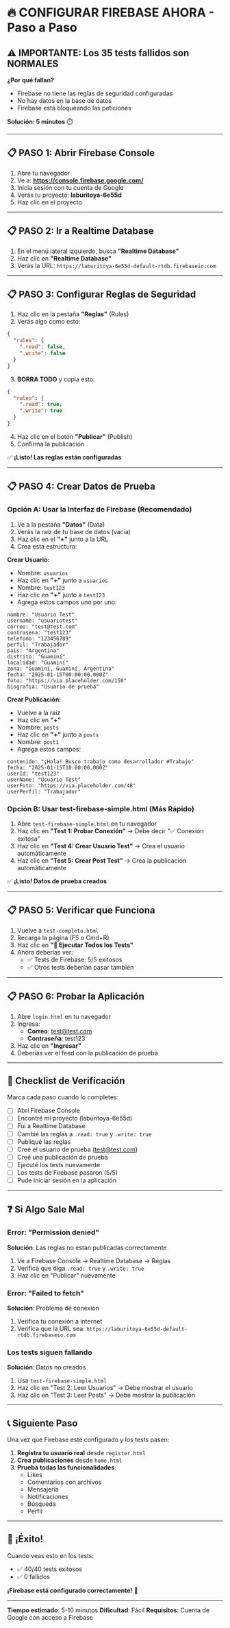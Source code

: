 # 🔥 CONFIGURAR FIREBASE AHORA - Paso a Paso

## ⚠️ IMPORTANTE: Los 35 tests fallidos son NORMALES

**¿Por qué fallan?**
- Firebase no tiene las reglas de seguridad configuradas
- No hay datos en la base de datos
- Firebase está bloqueando las peticiones

**Solución: 5 minutos** ⏱️

---

## 📋 PASO 1: Abrir Firebase Console

1. Abre tu navegador
2. Ve a: **https://console.firebase.google.com/**
3. Inicia sesión con tu cuenta de Google
4. Verás tu proyecto: **laburitoya-6e55d**
5. Haz clic en el proyecto

---

## 📋 PASO 2: Ir a Realtime Database

1. En el menú lateral izquierdo, busca **"Realtime Database"**
2. Haz clic en **"Realtime Database"**
3. Verás la URL: `https://laburitoya-6e55d-default-rtdb.firebaseio.com`

---

## 📋 PASO 3: Configurar Reglas de Seguridad

1. Haz clic en la pestaña **"Reglas"** (Rules)
2. Verás algo como esto:

```json
{
  "rules": {
    ".read": false,
    ".write": false
  }
}
```

3. **BORRA TODO** y copia esto:

```json
{
  "rules": {
    ".read": true,
    ".write": true
  }
}
```

4. Haz clic en el botón **"Publicar"** (Publish)
5. Confirma la publicación

✅ **¡Listo! Las reglas están configuradas**

---

## 📋 PASO 4: Crear Datos de Prueba

### Opción A: Usar la Interfaz de Firebase (Recomendado)

1. Ve a la pestaña **"Datos"** (Data)
2. Verás la raíz de tu base de datos (vacía)
3. Haz clic en el **"+"** junto a la URL
4. Crea esta estructura:

**Crear Usuario:**
- Nombre: `usuarios`
- Haz clic en **"+"** junto a `usuarios`
- Nombre: `test123`
- Haz clic en **"+"** junto a `test123`
- Agrega estos campos uno por uno:

```
nombre: "Usuario Test"
username: "usuariotest"
correo: "test@test.com"
contrasena: "test123"
telefono: "123456789"
perfil: "Trabajador"
pais: "Argentina"
distrito: "Guaminí"
localidad: "Guaminí"
zona: "Guaminí, Guaminí, Argentina"
fecha: "2025-01-15T00:00:00.000Z"
foto: "https://via.placeholder.com/150"
biografia: "Usuario de prueba"
```

**Crear Publicación:**
- Vuelve a la raíz
- Haz clic en **"+"**
- Nombre: `posts`
- Haz clic en **"+"** junto a `posts`
- Nombre: `post1`
- Agrega estos campos:

```
contenido: "¡Hola! Busco trabajo como desarrollador #Trabajo"
fecha: "2025-01-15T10:00:00.000Z"
userId: "test123"
userName: "Usuario Test"
userFoto: "https://via.placeholder.com/48"
userPerfil: "Trabajador"
```

### Opción B: Usar test-firebase-simple.html (Más Rápido)

1. Abre `test-firebase-simple.html` en tu navegador
2. Haz clic en **"Test 1: Probar Conexión"** → Debe decir "✅ Conexión exitosa"
3. Haz clic en **"Test 4: Crear Usuario Test"** → Crea el usuario automáticamente
4. Haz clic en **"Test 5: Crear Post Test"** → Crea la publicación automáticamente

✅ **¡Listo! Datos de prueba creados**

---

## 📋 PASO 5: Verificar que Funciona

1. Vuelve a `test-completo.html`
2. Recarga la página (F5 o Cmd+R)
3. Haz clic en **"🚀 Ejecutar Todos los Tests"**
4. Ahora deberías ver:
   - ✅ Tests de Firebase: 5/5 exitosos
   - ✅ Otros tests deberían pasar también

---

## 📋 PASO 6: Probar la Aplicación

1. Abre `login.html` en tu navegador
2. Ingresa:
   - **Correo**: test@test.com
   - **Contraseña**: test123
3. Haz clic en **"Ingresar"**
4. Deberías ver el feed con la publicación de prueba

---

## 🎯 Checklist de Verificación

Marca cada paso cuando lo completes:

- [ ] Abrí Firebase Console
- [ ] Encontré mi proyecto (laburitoya-6e55d)
- [ ] Fui a Realtime Database
- [ ] Cambié las reglas a `.read: true` y `.write: true`
- [ ] Publiqué las reglas
- [ ] Creé el usuario de prueba (test@test.com)
- [ ] Creé una publicación de prueba
- [ ] Ejecuté los tests nuevamente
- [ ] Los tests de Firebase pasaron (5/5)
- [ ] Pude iniciar sesión en la aplicación

---

## ❓ Si Algo Sale Mal

### Error: "Permission denied"
**Solución**: Las reglas no están publicadas correctamente
1. Ve a Firebase Console → Realtime Database → Reglas
2. Verifica que diga `.read: true` y `.write: true`
3. Haz clic en "Publicar" nuevamente

### Error: "Failed to fetch"
**Solución**: Problema de conexión
1. Verifica tu conexión a internet
2. Verifica que la URL sea: `https://laburitoya-6e55d-default-rtdb.firebaseio.com`

### Los tests siguen fallando
**Solución**: Datos no creados
1. Usa `test-firebase-simple.html`
2. Haz clic en "Test 2: Leer Usuarios" → Debe mostrar el usuario
3. Haz clic en "Test 3: Leer Posts" → Debe mostrar la publicación

---

## 📞 Siguiente Paso

Una vez que Firebase esté configurado y los tests pasen:

1. **Registra tu usuario real** desde `register.html`
2. **Crea publicaciones** desde `home.html`
3. **Prueba todas las funcionalidades**:
   - Likes
   - Comentarios con archivos
   - Mensajería
   - Notificaciones
   - Búsqueda
   - Perfil

---

## 🎉 ¡Éxito!

Cuando veas esto en los tests:
- ✅ 40/40 tests exitosos
- ✅ 0 fallidos

**¡Firebase está configurado correctamente!** 🚀

---

**Tiempo estimado**: 5-10 minutos
**Dificultad**: Fácil
**Requisitos**: Cuenta de Google con acceso a Firebase
